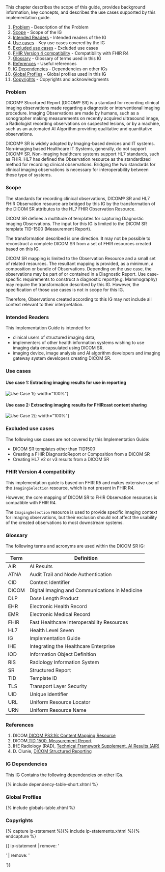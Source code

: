 This chapter describes the scope of this guide, provides background information, key concepts,
and describes the use cases supported by this implementation guide.

1. [Problem](#problem) - Description of the Problem
2. [Scope](#scope) - Scope of the IG
3. [Intended Readers](#intended-readers) - Intended readers of the IG
4. [Use cases](#use-cases) - Key use cases covered by the IG
5. [Excluded use cases](#excluded-use-cases) - Excluded use cases
6. [FHIR Version 4 compatibility](#fhir-version-4-compatibility) - Compatibility with FHIR R4
7. [Glossary](#glossary) - Glossary of terms used in this IG
8. [References](#references) - Useful references
9. [IG Dependencies](background.html#ig-dependencies) - Dependencies on other IGs
10. [Global Profiles](background.html#global-profiles) - Global profiles used in this IG
11. [Copyrights](background.html#copyrights) - Copyrights and acknowledgments

### Problem

DICOM® Structured Report (DICOM® SR) is a standard for recording clinical imaging observations made regarding a diagnostic or interventional imaging procedure. Imaging Observations are made by humans, such as a sonographer making measurements on recently acquired ultrasound image, a Radiologist recording observations on suspected lesions, or by a machine, such as an automated AI Algorithm providing qualitative and quantitative observations.

DICOM® SR is widely adopted by Imaging-based devices and IT systems. Non-imaging based Healthcare IT Systems, generally, do not support DICOM® SR. Non-imaging healthcare systems support HL7 standards, such as FHIR. HL7 has defined the Observation resource as the standardized method for recording clinical observations. Bridging the two standards for clinical imaging observations is necessary for interoperability between these type of systems.

### Scope

The standards for recording clinical observations, DICOM® SR and HL7 FHIR Observation resource are bridged by this IG by the transformation of the DICOM SR attributes to the HL7 FHIR Observation Resource.

DICOM SR defines a multitude of templates for capturing Diagnostic imaging Observations. The input for this IG is limited to the DICOM SR template TID-1500 (Measurement Report).

The transformation described is one direction. It may not be possible to reconstruct a complete DICOM SR from a set of FHIR resources created based on this IG.

DICOM SR mapping is limited to the Observation Resource and a small set of related resources. The resultant mapping is provided, as a minimum, a composition or bundle of Observations. Depending on the use case, the observations may be part of or contained in a Diagnostic Report. Use case-specific requirements to construct a diagnostic report(e.g. Mammography) may require the transformation described by this IG. However, the specification of those use cases is not in scope for this IG.

Therefore, Observations created according to this IG may not include all context relevant to their interpretation.

### Intended Readers
This Implementation Guide is intended for

* clinical users of structured imaging data,
* implementers of other health information systems wishing to use imaging data encapsulated using DICOM SR.
* imaging device, image analysis and AI algorithm developers and imaging gateway system developers creating DICOM SR.


### Use cases

#### Use case 1: Extracting imaging results for use in reporting
![Use Case 1](./dicom_sr_report_extraction.svg){: width="100%"}

#### Use case 2: Extracting imaging results for FHIRcast content sharing
![Use Case 2](./fhircast_content_sharing.svg){: width="100%"}

### Excluded use cases
The following use cases are not covered by this Implementation Guide:
* DICOM SR templates other than TID1500
* Creating a FHIR DiagnosticReport or Composition from a DICOM SR
* Creating HL7 v2 or v3 results from a DICOM SR

### FHIR Version 4 compatibility
This implementation guide is based on FHIR R5 and makes extensive use of the `ImagingSelection` resource, which is not present in FHIR R4.

However, the core mapping of DICOM SR to FHIR Observation resources is compatible with FHIR R4. 

The `ImagingSelection` resource is used to provide specific imaging context for imaging observations, but their exclusion should not affect the usability of the created observations to most downstream systems.

### Glossary

The following terms and acronyms are used within the DICOM SR IG:

|Term|Definition|
|-----|-----------------|
|AIR| AI Results |
|ATNA| Audit Trail and Node Authentication |
|CID| Context Identifier |
|DICOM| Digital Imaging and Communications in Medicine |
|DLP| Dose Length Product |
|EHR| Electronic Health Record |
|EMR| Electronic Medical Record |
|FHIR| Fast Healthcare Interoperability Resources |
|HL7| Health Level Seven|
|IG| Implementation Guide |
|IHE| Integrating the Healthcare Enterprise |
|IOD| Information Object Definition |
|RIS| Radiology Information System |
|SR| Structured Report |
|TID| Template ID |
|TLS| Transport Layer Security |
|UID| Unique identifier |
|URL| Uniform Resource Locator |
|URN| Uniform Resource Name |

### References

1. DICOM,[DICOM PS3.16: Content Mapping Resource](http://dicom.nema.org/medical/dicom/current/output/chtml/part16/PS3.16.html)
2. DICOM,[TID 1500\. Measurement Report](https://dicom.nema.org/medical/dicom/current/output/chtml/part16/chapter_A.html#sect_TID_1500)
3. IHE Radiology (RAD), [Technical Framework Supplement, AI Results (AIR)](https://www.ihe.net/uploadedFiles/Documents/Radiology/IHE_RAD_Suppl_AIR.pdf)
4. D. Clunie, [DICOM Structured Reporting](http://www.pixelmed.com/srbook.html)

### IG Dependencies

This IG Contains the following dependencies on other IGs.

{% include dependency-table-short.xhtml %}

### Global Profiles

{% include globals-table.xhtml %}

### Copyrights

{% capture ip-statement %}{% include ip-statements.xhtml %}{% endcapture %}

{{ ip-statement | remove: '<p>' | remove: '</p>'}}